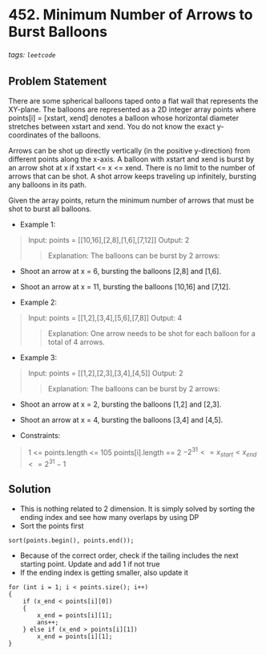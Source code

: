 # 452. Minimum Number of Arrows to Burst Balloons
###### tags: `leetcode`
## Problem Statement
There are some spherical balloons taped onto a flat wall that represents the XY-plane. The balloons are represented as a 2D integer array points where points[i] = [xstart, xend] denotes a balloon whose horizontal diameter stretches between xstart and xend. You do not know the exact y-coordinates of the balloons.

Arrows can be shot up directly vertically (in the positive y-direction) from different points along the x-axis. A balloon with xstart and xend is burst by an arrow shot at x if xstart <= x <= xend. There is no limit to the number of arrows that can be shot. A shot arrow keeps traveling up infinitely, bursting any balloons in its path.

Given the array points, return the minimum number of arrows that must be shot to burst all balloons.

- Example 1:

>Input: points = [[10,16],[2,8],[1,6],[7,12]]
Output: 2
>>Explanation: The balloons can be burst by 2 arrows:
- Shoot an arrow at x = 6, bursting the balloons [2,8] and [1,6].
- Shoot an arrow at x = 11, bursting the balloons [10,16] and [7,12].

- Example 2:

>Input: points = [[1,2],[3,4],[5,6],[7,8]]
Output: 4
>>Explanation: One arrow needs to be shot for each balloon for a total of 4 arrows.

- Example 3:

>Input: points = [[1,2],[2,3],[3,4],[4,5]]
Output: 2
>>Explanation: The balloons can be burst by 2 arrows:
- Shoot an arrow at x = 2, bursting the balloons [1,2] and [2,3].
- Shoot an arrow at x = 4, bursting the balloons [3,4] and [4,5].

- Constraints:

>1 <= points.length <= 105
points[i].length == 2
$-2^{31} <= x_{start} < x_{end} <= 2^{31} - 1$

## Solution
- This is nothing related to 2 dimension. It is simply solved by sorting the ending index and see how many overlaps by using DP
- Sort the points first
```cpp=
sort(points.begin(), points.end());
```
- Because of the correct order, check if the tailing includes the next starting point. Update and add 1 if not true
- If the ending index is getting smaller, also update it
```cpp=
for (int i = 1; i < points.size(); i++)
{
    if (x_end < points[i][0])
    {
        x_end = points[i][1];
        ans++;
    } else if (x_end > points[i][1])
        x_end = points[i][1];
}
```